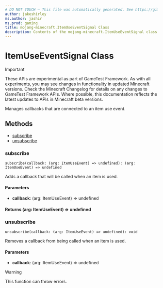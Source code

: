 ```yaml
---
# DO NOT TOUCH — This file was automatically generated. See https://github.com/Mojang/MinecraftScriptingApiDocsGenerator to modify descriptions, examples, etc.
author: jakeshirley
ms.author: jashir
ms.prod: gaming
title: mojang-minecraft.ItemUseEventSignal Class
description: Contents of the mojang-minecraft.ItemUseEventSignal class.
---
```

# ItemUseEventSignal Class
>[!IMPORTANT]
>These APIs are experimental as part of GameTest Framework. As with all experiments, you may see changes in functionality in updated Minecraft versions. Check the Minecraft Changelog for details on any changes to GameTest Framework APIs. Where possible, this documentation reflects the latest updates to APIs in Minecraft beta versions.

Manages callbacks that are connected to an item use event.


## Methods
- [subscribe](#subscribe)
- [unsubscribe](#unsubscribe)
  
### **subscribe**
`
subscribe(callback: (arg: ItemUseEvent) => undefined): (arg: ItemUseEvent) => undefined
`

Adds a callback that will be called when an item is used.
#### **Parameters**
- **callback**: (arg: ItemUseEvent) => undefined

#### **Returns** (arg: ItemUseEvent) => undefined


### **unsubscribe**
`
unsubscribe(callback: (arg: ItemUseEvent) => undefined): void
`

Removes a callback from being called when an item is used.
#### **Parameters**
- **callback**: (arg: ItemUseEvent) => undefined


> [!WARNING]
> This function can throw errors.


